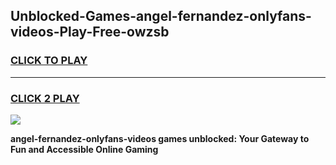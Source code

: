 
## Unblocked-Games-angel-fernandez-onlyfans-videos-Play-Free-owzsb
<h3>
<a href="https://premium76.site?title=angel-fernandez-onlyfans-videos&ref=24M">CLICK TO PLAY</a></h3>
<hr>

<h3>
<a href="https://premium76.site?title=angel-fernandez-onlyfans-videos&ref=24M">CLICK 2 PLAY</a>
  
</h3>

<a href="https://premium76.site?title=angel-fernandez-onlyfans-videos&ref=24M"><img src="https://clearcache.store/games.png"></a>


**angel-fernandez-onlyfans-videos games unblocked: Your Gateway to Fun and Accessible Online Gaming**
